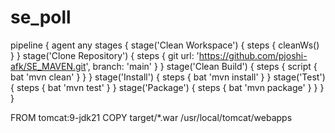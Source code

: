 # se_poll
pipeline {
    agent any
    stages {
        stage('Clean Workspace') {
            steps {
                cleanWs()
            }
        }
        stage('Clone Repository') {
            steps {
                git url: 'https://github.com/pjoshi-afk/SE_MAVEN.git', branch: 'main'
            }
        }
        stage('Clean Build') {
            steps {
                script {
                    bat 'mvn clean'
                }
            }
        }
        stage('Install') {
            steps {
                bat 'mvn install'
            }
        }
        stage('Test') {
            steps {
                bat 'mvn test'
            }
        }
        stage('Package') {
            steps {
                bat 'mvn package'
            }
        }
    }
}


FROM tomcat:9-jdk21
COPY target/*.war /usr/local/tomcat/webapps
